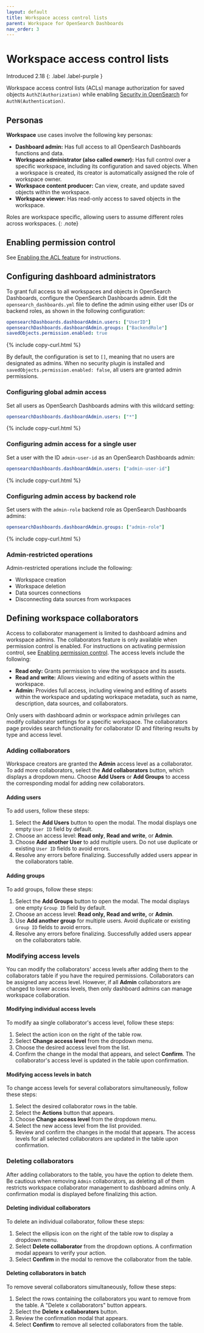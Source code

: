 ```yaml
---
layout: default
title: Workspace access control lists
parent: Workspace for OpenSearch Dashboards
nav_order: 3
---
```


# Workspace access control lists
Introduced 2.18
{: .label .label-purple }

Workspace access control lists (ACLs) manage authorization for saved objects `AuthZ(Authorization)` while enabling [Security in OpenSearch]({{site.url}}{{site.baseurl}}/security/) for `AuthN(Authentication)`.

## Personas

**Workspace** use cases involve the following key personas:

* **Dashboard admin:** Has full access to all OpenSearch Dashboards functions and data.
* **Workspace administrator (also called _owner_):** Has full control over a specific workspace, including its configuration and saved objects. When a workspace is created, its creator is automatically assigned the role of workspace owner.
* **Workspace content producer:** Can view, create, and update saved objects within the workspace.
* **Workspace viewer:** Has read-only access to saved objects in the workspace.

 Roles are workspace specific, allowing users to assume different roles across workspaces.
 {: .note}

## Enabling permission control

See [Enabling the ACL feature]({{site.url}}{{site.baseurl}}/dashboards/management/acl#enabling-the-acl-feature) for instructions. 

## Configuring dashboard administrators

To grant full access to all workspaces and objects in OpenSearch Dashboards, configure the OpenSearch Dashboards admin. Edit the `opensearch_dashboards.yml` file to define the admin using either user IDs or backend roles, as shown in the following configuration:

```yaml
opensearchDashboards.dashboardAdmin.users: ["UserID"]
opensearchDashboards.dashboardAdmin.groups: ["BackendRole"]
savedObjects.permission.enabled: true
```
{% include copy-curl.html %}

By default, the configuration is set to `[]`, meaning that no users are designated as admins. When no security plugin is installed and `savedObjects.permission.enabled: false`, all users are granted admin permissions.

### Configuring global admin access

Set all users as OpenSearch Dashboards admins with this wildcard setting:

```yaml
opensearchDashboards.dashboardAdmin.users: ["*"]
```
{% include copy-curl.html %}

### Configuring admin access for a single user

Set a user with the ID `admin-user-id` as an OpenSearch Dashboards admin:

```yaml
opensearchDashboards.dashboardAdmin.users: ["admin-user-id"]
```
{% include copy-curl.html %}

### Configuring admin access by backend role

Set users with the `admin-role` backend role as OpenSearch Dashboards admins:

```yaml
opensearchDashboards.dashboardAdmin.groups: ["admin-role"]
```
{% include copy-curl.html %}

### Admin-restricted operations

Admin-restricted operations include the following:

- Workspace creation
- Workspace deletion
- Data sources connections
- Disconnecting data sources from workspaces

## Defining workspace collaborators

Access to collaborator management is limited to dashboard admins and workspace admins. The collaborators feature is only available when permission control is enabled. For instructions on activating permission control, see [Enabling permission control](#enabling-permission-control). The access levels include the following:

- **Read only:** Grants permission to view the workspace and its assets.
- **Read and write:** Allows viewing and editing of assets within the workspace.
- **Admin:** Provides full access, including viewing and editing of assets within the workspace and updating workspace metadata, such as name, description, data sources, and collaborators.

Only users with dashboard admin or workspace admin privileges can modify collaborator settings for a specific workspace. The collaborators page provides search functionality for collaborator ID and filtering results by type and access level.

### Adding collaborators

Workspace creators are granted the **Admin** access level as a collaborator. To add more collaborators, select the **Add collaborators** button, which displays a dropdown menu. Choose **Add Users** or **Add Groups** to access the corresponding modal for adding new collaborators.

#### Adding users

To add users, follow these steps: 

1. Select the **Add Users** button to open the modal. The modal displays one empty `User ID` field by default.
2. Choose an access level: **Read only**, **Read and write**, or **Admin**.
3. Choose **Add another User** to add multiple users. Do not use duplicate or existing `User ID` fields to avoid errors.
4. Resolve any errors before finalizing. Successfully added users appear in the collaborators table.

#### Adding groups

To add groups, follow these steps:

1. Select the **Add Groups** button to open the modal. The modal displays one empty `Group ID` field by default.
2. Choose an access level: **Read only,** **Read and write,** or **Admin**.
3. Use **Add another group** for multiple users. Avoid duplicate or existing `Group ID` fields to avoid errors.
4. Resolve any errors before finalizing. Successfully added users appear on the collaborators table.

### Modifying access levels

You can modify the collaborators' access levels after adding them to the collaborators table if you have the required permissions. Collaborators can be assigned any access level. However, if all **Admin** collaborators are changed to lower access levels, then only dashboard admins can manage workspace collaboration.

#### Modifying individual access levels

To modify aa single collaborator's access level, follow these steps:

1. Select the action icon on the right of the table row.
2. Select **Change access level** from the dropdown menu.
3. Choose the desired access level from the list. 
4. Confirm the change in the modal that appears, and select **Confirm**. The collaborator's access level is updated in the table upon confirmation.

#### Modifying access levels in batch

To change access levels for several collaborators simultaneously, follow these steps:

1. Select the desired collaborator rows in the table. 
2. Select the **Actions** button that appears.
3. Choose **Change access level** from the dropdown menu.
4. Select the new access level from the list provided. 
5. Review and confirm the changes in the modal that appears. The access levels for all selected collaborators are updated in the table upon confirmation.

### Deleting collaborators

After adding collaborators to the table, you have the option to delete them. Be cautious when removing `Admin` collaborators, as deleting all of them restricts workspace collaborator management to dashboard admins only. A confirmation modal is displayed before finalizing this action.

#### Deleting individual collaborators

To delete an individual collaborator, follow these steps:

1. Select the ellipsis icon on the right of the table row to display a dropdown menu.
2. Select **Delete collaborator** from the dropdown options. A confirmation modal appears to verify your action.
3. Select **Confirm** in the modal to remove the collaborator from the table.

#### Deleting collaborators in batch

To remove several collaborators simultaneously, follow these steps:

1. Select the rows containing the collaborators you want to remove from the table. A "Delete x collaborators" button appears.
2. Select the **Delete x collaborators** button.
3. Review the confirmation modal that appears.
4. Select **Confirm** to remove all selected collaborators from the table.
